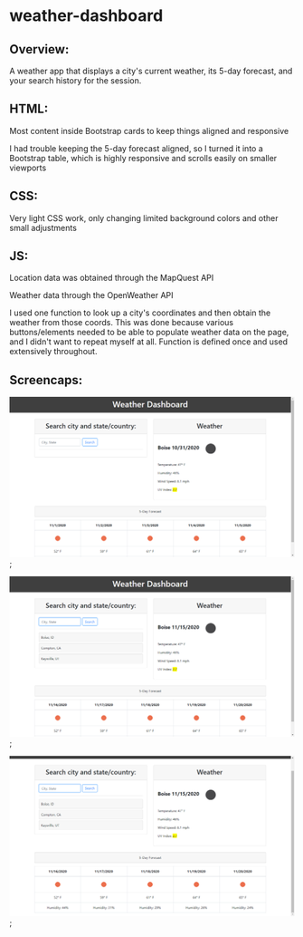 # weather-dashboard

## Overview:
A weather app that displays a city's current weather, its 5-day forecast,
and your search history for the session.


## HTML:
Most content inside Bootstrap cards to keep things aligned and responsive

I had trouble keeping the 5-day forecast aligned, so I turned it into a Bootstrap
table, which is highly responsive and scrolls easily on smaller viewports


## CSS:
Very light CSS work, only changing limited background colors and other small adjustments


## JS:
Location data was obtained through the MapQuest API

Weather data through the OpenWeather API

I used one function to look up a city's coordinates and then obtain the weather from those coords.
This was done because various buttons/elements needed to be able to populate weather data on the page, and I didn't want to repeat myself at all. Function is defined once and used extensively throughout.


## Screencaps:

![Page has been reloaded and Boise's weather reappears, since it was last city searched.](screencaps/cap-1.png);

![Search history is shown building up here](screencaps/cap-2.png);

![5-day forecast table shown here](screencaps/cap-3.png);